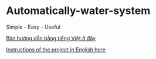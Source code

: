 # Automatically-water-system
Simple - Easy - Useful

[Bản hướng dẫn bằng tiếng Việt ở đây](https://www.instructables.com/BLYNK-ESP8266-H%E1%BB%86-TH%E1%BB%90NG-T%C6%AF%E1%BB%9AI-C%C3%82Y-T%E1%BB%B0-%C4%90%E1%BB%98NG-B%E1%BA%B0NG-N%C4%82NG-/)

[Instructions of the project in English here](https://www.instructables.com/BLYNK-ESP8266-WATERING-PLANTS-AUTOMATICALLY-USING-/)
